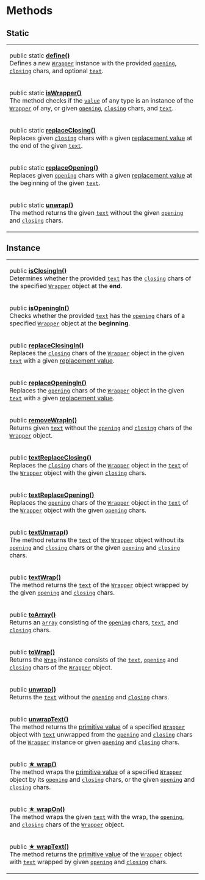 # Methods

## Static

|                                                                                                                                                                                                                                                                                                                                                                                                                                                                                                                                                                                      |
| ------------------------------------------------------------------------------------------------------------------------------------------------------------------------------------------------------------------------------------------------------------------------------------------------------------------------------------------------------------------------------------------------------------------------------------------------------------------------------------------------------------------------------------------------------------------------------------ |
| <p>public static <a href="../../static/methods/define.md"><strong>define()</strong></a><br>Defines a new <a href="broken-reference"><code>Wrapper</code></a> instance with the provided <a href="../../static/methods/define.md#opening-opening"><code>opening</code></a>, <a href="../../static/methods/define.md#closing-closing"><code>closing</code></a> chars, and optional <a href="../../static/methods/define.md#text-text"><code>text</code></a>.</p>                                                                                                                       |
| <p>public static <a href="../../static/methods/iswrapper.md"><strong>isWrapper()</strong></a><br>The method checks if the <a href="../../static/methods/iswrapper.md#value-any"><code>value</code></a> of any type is an instance of the <a href="broken-reference"><code>Wrapper</code></a> of any, or given <a href="../../static/methods/iswrapper.md#opening-opening"><code>opening</code></a>, <a href="../../static/methods/iswrapper.md#closing-closing"><code>closing</code></a> chars, and <a href="../../static/methods/iswrapper.md#text-text"><code>text</code></a>.</p> |
| <p>public static <a href="../../static/methods/replaceclosing.md"><strong>replaceClosing()</strong></a><br>Replaces given <a href="../../static/methods/replaceclosing.md#closing-string"><code>closing</code></a> chars with a given <a href="../../static/methods/replaceclosing.md#replacevalue-string">replacement value</a> at the end of the given <a href="../../static/methods/replaceclosing.md#text-string"><code>text</code></a>.</p>                                                                                                                                     |
| <p>public static <a href="../../static/methods/replaceopening.md"><strong>replaceOpening()</strong></a><br>Replaces given <a href="../../static/methods/replaceopening.md#opening-string"><code>opening</code></a> chars with a given <a href="../../static/methods/replaceopening.md#replacevalue-string">replacement value</a> at the beginning of the given <a href="../../static/methods/replaceopening.md#text-string"><code>text</code></a>.</p>                                                                                                                               |
| <p>public static <a href="../../static/methods/unwrap.md"><strong>unwrap()</strong></a><br>The method returns the given <a href="../../static/methods/unwrap.md#text-string"><code>text</code></a> without the given <a href="../../static/methods/unwrap.md#opening-string"><code>opening</code></a> and <a href="../../static/methods/unwrap.md#closing-string"><code>closing</code></a> chars.</p>                                                                                                                                                                                |

## Instance

|                                                                                                                                                                                                                                                                                                                                                                                                                                                                                                                                                                                                                                                                                                                           |
| ------------------------------------------------------------------------------------------------------------------------------------------------------------------------------------------------------------------------------------------------------------------------------------------------------------------------------------------------------------------------------------------------------------------------------------------------------------------------------------------------------------------------------------------------------------------------------------------------------------------------------------------------------------------------------------------------------------------------- |
| <p>public <a href="isclosingin.md"><strong>isClosingIn()</strong></a><br>Determines whether the provided <a href="isclosingin.md#text-string"><code>text</code></a> has the <a href="../../../wrap/accessors/closing.md"><code>closing</code></a> chars of the specified <a href="broken-reference"><code>Wrapper</code></a> object at the <strong>end</strong>.</p>                                                                                                                                                                                                                                                                                                                                                      |
| <p>public <a href="isopeningin.md"><strong>isOpeningIn()</strong></a><br>Checks whether the provided <a href="isopeningin.md#text-string"><code>text</code></a> has the <a href="../../../wrap/accessors/opening.md"><code>opening</code></a> chars of a specified <a href="broken-reference"><code>Wrapper</code></a> object at the <strong>beginning</strong>.</p>                                                                                                                                                                                                                                                                                                                                                      |
| <p>public <a href="replaceclosingin.md"><strong>replaceClosingIn()</strong></a><br>Replaces the <a href="../../../wrap/accessors/closing.md"><code>closing</code></a> chars of the <a href="../../overview.md"><code>Wrapper</code></a> object in the given <a href="replaceclosingin.md#text-string"><code>text</code></a> with a given <a href="replaceclosingin.md#replacevalue-string">replacement value</a>.</p>                                                                                                                                                                                                                                                                                                     |
| <p>public <a href="replaceopeningin.md#replacevalue-string"><strong>replaceOpeningIn()</strong></a><br>Replaces the <a href="../../../wrap/accessors/opening.md"><code>opening</code></a> chars of the <a href="broken-reference"><code>Wrapper</code></a> object in the given <a href="replaceopeningin.md#text-string"><code>text</code></a> with a given <a href="replaceopeningin.md#replacevalue-string">replacement value</a>.</p>                                                                                                                                                                                                                                                                                  |
| <p>public <a href="removewrapin.md"><strong>removeWrapIn()</strong></a><br>Returns given <a href="removewrapin.md#text-string"><code>text</code></a> without the <a href="../../../wrap/accessors/opening.md"><code>opening</code></a> and <a href="../../../wrap/accessors/closing.md"><code>closing</code></a> chars of the <a href="broken-reference"><code>Wrapper</code></a> object.</p>                                                                                                                                                                                                                                                                                                                             |
| <p>public <a href="textreplaceclosing.md"><strong>textReplaceClosing()</strong></a><br>Replaces the <a href="../../../wrap/accessors/#wrap.prototype.closing"><code>closing</code></a> chars of the <a href="broken-reference"><code>Wrapper</code></a> object in the <a href="../../../wrap/accessors/text.md"><code>text</code></a> of the <a href="broken-reference"><code>Wrapper</code></a> object with the given <a href="textreplaceclosing.md#closing-string"><code>closing</code></a> chars.</p>                                                                                                                                                                                                                 |
| <p>public <a href="textreplaceopening.md"><strong>textReplaceOpening()</strong></a><br>Replaces the <a href="../../../wrap/accessors/opening.md"><code>opening</code></a> chars of the <a href="broken-reference"><code>Wrapper</code></a> object in the <a href="../../../wrap/accessors/text.md"><code>text</code></a> of the <a href="broken-reference"><code>Wrapper</code></a> object with the given <a href="textreplaceopening.md#opening-string"><code>opening</code></a> chars.</p>                                                                                                                                                                                                                              |
| <p>public <a href="textunwrap.md"><strong>textUnwrap()</strong></a><br>The method returns the <a href="../../../wrap/accessors/text.md"><code>text</code></a> of the <a href="broken-reference"><code>Wrapper</code></a> object without its <a href="../../../wrap/accessors/#wrap.prototype.opening"><code>opening</code></a> and <a href="../../../wrap/accessors/#wrap.prototype.closing"><code>closing</code></a> chars or the given <a href="./#opening-string"><code>opening</code></a> and <a href="./#closing-string"><code>closing</code></a> chars.</p>                                                                                                                                                         |
| <p>public <a href="textwrap.md"><strong>textWrap()</strong></a><br>The method returns the <a href="../../../wrap/accessors/text.md"><code>text</code></a> of the <a href="broken-reference"><code>Wrapper</code></a> object wrapped by the given <a href="textwrap.md#opening-textopening"><code>opening</code></a> and <a href="textwrap.md#closing-textclosing"><code>closing</code></a> chars.</p>                                                                                                                                                                                                                                                                                                                     |
| <p>public <a href="toarray.md"><strong>toArray()</strong></a><br>Returns an <a href="https://developer.mozilla.org/en-US/docs/Web/JavaScript/Reference/Global_Objects/Array"><code>array</code></a> consisting of the <a href="../../../wrap/accessors/opening.md"><code>opening</code></a> chars, <a href="../../../wrap/accessors/text.md"><code>text</code></a>, and <a href="../../../wrap/accessors/closing.md"><code>closing</code></a> chars.</p>                                                                                                                                                                                                                                                                  |
| <p>public <a href="towrap.md"><strong>toWrap()</strong></a><br>Returns the <a href="broken-reference"><code>Wrap</code></a> instance consists of the <a href="../../../wrap/accessors/text.md"><code>text</code></a>, <a href="../../../wrap/accessors/opening.md"><code>opening</code></a> and <a href="../../../wrap/accessors/closing.md"><code>closing</code></a> chars of the <a href="broken-reference"><code>Wrapper</code></a> object.</p>                                                                                                                                                                                                                                                                        |
| <p>public <a href="unwrap.md"><strong>unwrap()</strong></a><br>Returns the <a href="../../../wrap/accessors/text.md"><code>text</code></a> without the <a href="../../../wrap/accessors/opening.md"><code>opening</code></a> and <a href="../../../wrap/accessors/closing.md"><code>closing</code></a> chars.</p>                                                                                                                                                                                                                                                                                                                                                                                                         |
| <p>public <a href="unwraptext.md"><strong>unwrapText()</strong></a><br>The method returns the <a href="../../../wrap/methods/instance/valueof.md">primitive value</a> of a specified <a href="broken-reference"><code>Wrapper</code></a> object with <a href="../../../wrap/accessors/text.md"><code>text</code></a> unwrapped from the <a href="../../../wrap/accessors/opening.md"><code>opening</code></a> and <a href="../../../wrap/accessors/closing.md"><code>closing</code></a> chars of the <a href="broken-reference"><code>Wrapper</code></a> instance or given <a href="unwraptext.md#opening-string"><code>opening</code></a> and <a href="unwraptext.md#closing-string"><code>closing</code></a> chars.</p> |
| <p>public <a href="wrap.md"><strong>★ wrap()</strong></a><br>The method wraps the <a href="../../../wrap/methods/instance/valueof.md">primitive value</a> of a specified <a href="broken-reference"><code>Wrapper</code></a> object by its <a href="../../../wrap/accessors/opening.md"><code>opening</code></a> and <a href="../../../wrap/accessors/closing.md"><code>closing</code></a> chars, or the given <a href="wrap.md#opening-customopening"><code>opening</code></a> and <a href="wrap.md#closing-customclosing"><code>closing</code></a> chars.</p>                                                                                                                                                           |
| <p>public <a href="wrapon.md"><strong>★ wrapOn()</strong></a><br>The method wraps the given <a href="wrapon.md#text-customtext"><code>text</code></a> with the wrap, the <a href="../../../wrap/accessors/opening.md"><code>opening</code></a>, and <a href="../../../wrap/accessors/closing.md"><code>closing</code></a> chars of the <a href="../../overview.md"><code>Wrapper</code></a> object.</p>                                                                                                                                                                                                                                                                                                                   |
| <p>public <a href="wraptext.md"><strong>★ wrapText()</strong></a><br>The method returns the <a href="../../../wrap/methods/instance/valueof.md">primitive value</a> of the <a href="broken-reference"><code>Wrapper</code></a> object with <a href="../../../wrap/accessors/text.md"><code>text</code></a> wrapped by given <a href="wraptext.md#opening-textopening"><code>opening</code></a> and <a href="wraptext.md#closing-textclosing"><code>closing</code></a> chars.</p>                                                                                                                                                                                                                                          |
